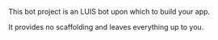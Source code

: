 ﻿This bot project is an LUIS bot upon which to build your app.

It provides no scaffolding and leaves everything up to you.

